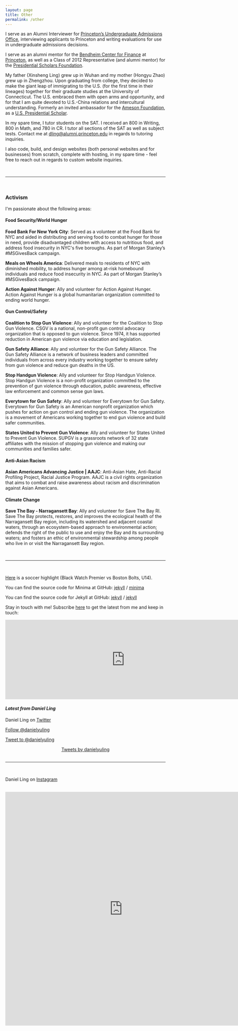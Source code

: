 ```yaml
---
layout: page
title: Other
permalink: /other
---
```


I serve as an Alumni Interviewer for [Princeton’s Undergraduate Admissions Office](https://admission.princeton.edu/), interviewing applicants to Princeton and writing evaluations for use in undergraduate admissions decisions.

I serve as an alumni mentor for the [Bendheim Center for Finance](https://en.wikipedia.org/wiki/Bendheim_Center_for_Finance) at [Princeton](https://en.wikipedia.org/wiki/Princeton_University), as well as a Class of 2012 Representative (and alumni mentor) for the [Presidential Scholars Foundation](https://www.presidentialscholars.org/).

My father (Xinsheng Ling) grew up in Wuhan and my mother (Hongyu Zhao) grew up in Zhengzhou. Upon graduating from college, they decided to make the giant leap of immigrating to the U.S. (for the first time in their lineages) together for their graduate studies at the University of Connecticut. The U.S. embraced them with open arms and opportunity, and for that I am quite devoted to U.S.-China relations and intercultural understanding. Formerly an invited ambassador for the [Ameson Foundation](https://en.wikipedia.org/wiki/Ameson_Education_and_Cultural_Exchange_Foundation), as a [U.S. Presidential Scholar](http://ameson.org/17-english/ameson-projects?start=9).

In my spare time, I tutor students on the SAT. I received an 800 in Writing, 800 in Math, and 780 in CR. I tutor all sections of the SAT as well as subject tests. Contact me at [dling@alumni.princeton.edu](mailto:dling@alumni.princeton.edu) in regards to tutoring inquiries.

I also code, build, and design websites (both personal websites and for businesses) from scratch, complete with hosting, in my spare time - feel free to reach out in regards to custom website inquiries.

&nbsp;  

***

&nbsp;  

### Activism
I'm passionate about the following areas:

#### Food Security/World Hunger

**Food Bank For New York City**: Served as a volunteer at the Food Bank for NYC and aided in distributing and serving food to combat hunger for those in need, provide disadvantaged children with access to nutritious food, and address food insecurity in NYC's five boroughs. As part of Morgan Stanley’s #MSGivesBack campaign.

**Meals on Wheels America**: Delivered meals to residents of NYC with diminished mobility, to address hunger among at-risk homebound individuals and reduce food insecurity in NYC. As part of Morgan Stanley’s #MSGivesBack campaign.

**Action Against Hunger**: Ally and volunteer for Action Against Hunger. Action Against Hunger is a global humanitarian organization committed to ending world hunger.

#### Gun Control/Safety

**Coalition to Stop Gun Violence**: Ally and volunteer for the Coalition to Stop Gun Violence. CSGV is a national, non-profit gun control advocacy organization that is opposed to gun violence. Since 1974, it has supported reduction in American gun violence via education and legislation.

**Gun Safety Alliance**: Ally and volunteer for the Gun Safety Alliance. The Gun Safety Alliance is a network of business leaders and committed individuals from across every industry working together to ensure safety from gun violence and reduce gun deaths in the US.

**Stop Handgun Violence**: Ally and volunteer for Stop Handgun Violence. Stop Handgun Violence is a non-profit organization committed to the prevention of gun violence through education, public awareness, effective law enforcement and common sense gun laws.

**Everytown for Gun Safety**: Ally and volunteer for Everytown for Gun Safety. Everytown for Gun Safety is an American nonprofit organization which pushes for action on gun control and ending gun violence. The organization is a movement of Americans working together to end gun violence and build safer communities.

**States United to Prevent Gun Violence**: Ally and volunteer for States United to Prevent Gun Violence. SUPGV is a grassroots network of 32 state affiliates with the mission of stopping gun violence and making our communities and families safer.

#### Anti-Asian Racism

**Asian Americans Advancing Justice &#124; AAJC**: Anti-Asian Hate, Anti-Racial Profiling Project, Racial Justice Program. AAJC is a civil rights organization that aims to combat and raise awareness about racism and discrimination against Asian Americans.

#### Climate Change

**Save The Bay - Narragansett Bay**: Ally and volunteer for Save The Bay RI. Save The Bay protects, restores, and improves the ecological health of the Narragansett Bay region, including its watershed and adjacent coastal waters, through an ecosystem-based approach to environmental action; defends the right of the public to use and enjoy the Bay and its surrounding waters; and fosters an ethic of environmental stewardship among people who live in or visit the Narragansett Bay region.

&nbsp;  

***

&nbsp;  

[Here](https://www.youtube.com/watch?v=Rru3XR9G8xE) is a soccer highlight (Black Watch Premier vs Boston Bolts, U14).

You can find the source code for Minima at GitHub:
[jekyll][jekyll-organization] /
[minima](https://github.com/jekyll/minima)

You can find the source code for Jekyll at GitHub:
[jekyll][jekyll-organization] /
[jekyll](https://github.com/jekyll/jekyll)


[jekyll-organization]: https://github.com/jekyll

Stay in touch with me! Subscribe [here](https://danling.substack.com/welcome) to get the latest from me and keep in touch:

<iframe src="https://danling.substack.com/embed" width="750" height="250" style="border:0px solid #EEE;" frameborder="0" scrolling="no"></iframe>

<!--- Social mirroring -->  
#### _Latest from Daniel Ling_

Daniel Ling on [Twitter](https://twitter.com/danlingofficial)

<!--- Twitter follow button -->  
<a href="https://twitter.com/danlingofficial?ref_src=twsrc%5Etfw" class="twitter-follow-button" data-size="large" data-show-count="false">Follow @danielyuling</a><script async src="https://platform.twitter.com/widgets.js" charset="utf-8"></script>

<!--- Twitter mention button -->
<a href="https://twitter.com/intent/tweet?screen_name=danlingofficial&ref_src=twsrc%5Etfw" class="twitter-mention-button" data-size="large" data-text="Hi Daniel, " data-show-count="false">Tweet to @danielyuling</a><script async src="https://platform.twitter.com/widgets.js" charset="utf-8"></script>

<!--- Twitter timeline -->  
<div style="text-align: center;">
<a class="twitter-timeline" data-height="1000" href="https://twitter.com/danlingofficial?ref_src=twsrc%5Etfw">Tweets by danielyuling</a> <script async src="https://platform.twitter.com/widgets.js" charset="utf-8"></script>
</div>

<br>

***

<br>

Daniel Ling on [Instagram](https://www.instagram.com/danlingofficial/)

<br>

<!-- Instagram timeline using SnapWidget -->
<iframe src="https://snapwidget.com/embed/860173" class="snapwidget-widget" allowtransparency="true" frameborder="0" scrolling="no" style="border:none; overflow:hidden;  width:735px; height:735px"></iframe>
